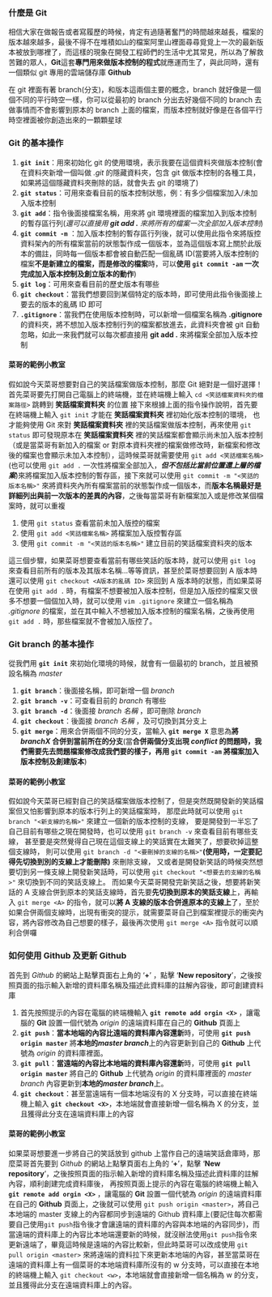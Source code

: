 ### 什麼是 Git

相信大家在做報告或者寫履歷的時候，肯定有過隨著奮鬥的時間越來越長，檔案的版本越來越多，最後不得不在堆積如山的檔案阿里山裡面尋尋覓覓上一次的最新版本被放到哪裡了，而這樣的現象在開發工程師們的生活中尤其常見，所以為了解救苦難的眾人，**Git**這套**專門用來做版本控制的程式**就應運而生了，與此同時，還有一個類似 git 專用的雲端儲存庫 **Github**

在 git 裡面有著 branch(分支)，和版本這兩個主要的概念，branch 就好像是一個個不同的平行時空一樣，你可以從最初的 branch 分出去好幾個不同的 branch 去做事情而不會影響到原本的 branch 上面的檔案，而版本控制就好像是在各個平行時空裡面被你創造出來的一顆顆星球

### Git 的基本操作

1. **`git init`**：用來初始化 git 的使用環境，表示我要在這個資料夾做版本控制(會在資料夾新增一個叫做 _.git_ 的隱藏資料夾，包含 git 做版本控制的各種工具，如果將這個隱藏資料夾刪除的話，就會失去 git 的環境了)
2. **`git status`**：可用來查看目前的版本控制狀態，例：有多少個檔案加入/未加入版本控制
3. **`git add`**：指令後面接檔案名稱，用來將 git 環境裡面的檔案加入到版本控制的暫存區行列(_還可以直接用 **git add .** 來將所有的檔案一次全部加入版本控制_)
4. **`git commit -m`** ：加入版本控制的暫存區行列後，就可以使用此指令來將版控資料架內的所有檔案當前的狀態製作成一個版本，並為這個版本寫上關於此版本的備註，同時每一個版本都會被自動匹配一個亂碼 ID(當要將入版本控制的檔案**不是新建立的檔案，而是修改的檔案**時，可以**使用 **`git commit -am`** 一次完成加入版本控制及創立版本的動作**)
5. **`git log`**：可用來查看目前的歷史版本有哪些
6. **`git checkout`**：當我們想要回到某個特定的版本時，即可使用此指令後面接上要去的版本的亂碼 ID 即可
7. **`.gitignore`**：當我們在使用版本控制時，可以新增一個檔案名稱為 **.gitignore** 的資料夾，將不想加入版本控制行列的檔案都放進去，此資料夾會被 git 自動忽略，如此一來我們就可以每次都直接用 **git add .** 來將檔案全部加入版本控制

#### 菜哥的範例小教室

假如說今天菜哥想要對自己的笑話檔案做版本控制，那麼 Git 絕對是一個好選擇！
首先菜哥要先打開自己電腦上的終端機，並在終端機上輸入 `cd <笑話檔案資料夾的檔案路徑>` 跳轉到 **笑話檔案資料夾** 的位置
接下來根據上面的指令操作說明，首先要在終端機上輸入 `git init` 才能在 **笑話檔案資料夾** 裡初始化版本控制的環境，
也才能夠使用 Git 來對 **笑話檔案資料夾** 裡的笑話檔案做版本控制，再來使用 `git status` 即可發現原本在 **笑話檔案資料夾** 裡的笑話檔案都會顯示尚未加入版本控制（或是當菜哥有新加入的檔案 or 對原本資料夾裡的檔案做修改時，新檔案和修改後的檔案也會顯示未加入本控制），這時候菜哥就需要使用 `git add <笑話檔案名稱>` (也可以使用 `git add .` 一次性將檔案全部加入，**_但不包括比當前位置還上層的檔案_**)來將檔案加入版本控制的暫存區，接下來就可以使用 `git commit -m "<笑話的版本名稱>"` 來將資料夾內所有檔案當前的狀態製作成一個版本，而**版本名稱最好是詳細列出與前一次版本的差異的內容**，之後每當菜哥有新檔案加入或是修改某個檔案時，就可以重複

1. 使用 `git status` 查看當前未加入版控的檔案
2. 使用 `git add <笑話檔案名稱>` 將檔案加入版控暫存區
3. 使用 `git commit -m "<笑話的版本名稱>"` 建立目前的笑話檔案資料夾的版本

這三個步驟，如果菜哥想要查看當前有哪些笑話的版本時，就可以使用 `git log` 來查看目前所有的版本及其版本名稱...等等資訊，甚至於菜哥想要回到 A 版本時還可以使用 `git checkout <A版本的亂碼 ID>` 來回到 A 版本時的狀態，而如果菜哥在使用 `git add .` 時，有檔案不想要被加入版本控制，但是加入版控的檔案又很多不想要一個個加入時，就可以使用 `vim .gitignore` 來建立一個名稱為 _.gitignore_ 的檔案，並在其中輸入不想被加入版本控制的檔案名稱，之後再使用 `git add .` 時，那些檔案就不會被加入版控了。

### Git branch 的基本操作

從我們用 **`git init`** 來初始化環境的時候，就會有一個最初的 branch，並且被預設名稱為 _master_

1. **`git branch`**：後面接名稱，即可新增一個 _branch_
2. **`git branch -v`**：可查看目前的 _branch_ 有哪些
3. **`git branch -d`**：後面接 _branch 名稱_ ，即可刪除 _branch_
4. **`git checkout`**：後面接 _branch 名稱_ ，及可切換到其分支上
5. **`git merge`**：用來合併兩個不同的分支，當輸入 **`git merge X`** 意思為**將 _branchX_ 合併到當前所在的分支**(當**合併兩個分支出現 _conflict_ 的問題時，我們需要先去問題檔案修改成我們要的樣子，再用 **`git commit -am`** 將檔案加入版本控制及創建版本**)

#### 菜哥的範例小教室

假如說今天菜哥已經對自己的笑話檔案做版本控制了，但是突然既開發新的笑話檔案但又怕影響到原本的版本行列上的笑話檔案時，
那麼此時就可以使用 `git branch "<新支線的名稱>"` 來建立一個新的版本控制的支線，
要是開發到一半忘了自己目前有哪些之現在開發時，也可以使用 `git branch -v` 來查看目前有哪些支線，
甚至要是突然覺得自己現在這個支線上的笑話實在太難笑了，想要砍掉這整個支線時，
則可以使用 `git branch -d "<要刪掉的支線的名稱>"`**(使用時，一定要記得先切換到別的支線上才能刪除)** 來刪除支線，
又或者是開發新笑話的時候突然想要切到另一條支線上開發新笑話時，可以使用 `git checkout "<想要去的支線的名稱>"` 來切換到不同的笑話支線上。
而如果今天菜哥開發完新笑話之後，想要將新笑話的 A 支線合併到原本的笑話支線時，首先要**先切換到原本的笑話支線**上，再輸入 `git merge <A>` 的指令，就可以**將 A 支線的版本合併進原本的支線上**了，至於如果合併兩個支線時，出現有衝突的提示，就需要菜哥自己到檔案裡提示的衝突內容，將內容修改為自己想要的樣子，最後再次使用 `git merge <A>` 指令就可以順利合併囉

### 如何使用 Github 及更新 Github

首先到 _Github_ 的網站上點擊頁面右上角的 ‘**+**’
，點擊 ‘**New repository**’，之後按照頁面的指示輸入新增的資料庫名稱及描述此資料庫的註解內容後，即可創建資料庫

1. 首先按照提示的內容在電腦的終端機輸入 **`git remote add orgin <X>`** ，讓電腦的 **Git** 設置一個代號為 _origin_ 的遠端資料庫在自己的 **Github** 頁面上
2. **`git push`**：**當本地端的內容比遠端的資料庫內容還新**時，可使用 **`git push origin master`** 將**本地的*master branch***上的內容更新到自己的 **Github** 上代號為 _origin_ 的資料庫裡面。
3. **`git pull`**：**當遠端的內容比本地端的資料庫內容還新**時，可使用 **`git pull origin master`** 將自己的 **Github** 上代號為 _origin_ 的資料庫裡面的 _master branch_ 內容更新到**本地的*master branch***上。
4. **`git checkout`**：甚至當遠端有一個本地端沒有的 X 分支時，可以直接在終端機上輸入 **`git checkout <X>`**，本地端就會直接新增一個名稱為 X 的分支，並且獲得此分支在遠端資料庫上的內容

#### 菜哥的範例小教室

如果菜哥想要進一步將自己的笑話放到 github 上當作自己的遠端笑話倉庫時，那麼菜哥首先要到 _Github_ 的網站上點擊頁面右上角的 ‘**+**’，點擊 ‘**New repository**’，之後按照頁面的指示輸入新增的資料庫名稱及描述此資料庫的註解內容，順利創建完成資料庫後，
再按照頁面上提示的內容在電腦的終端機上輸入 **`git remote add orgin <X>`** ，讓電腦的 **Git** 設置一個代號為 _origin_ 的遠端資料庫在自己的 **Github** 頁面上，之後就可以使用 `git push origin <master>`，將自己本地端的 master 支線上的內容都同步到遠端的 Github 資料庫上(要記住每次都需要自己使用`git push`指令後才會讓遠端的資料庫的內容與本地端的內容同步)，而當遠端的資料庫上的內容比本地端還要新的時候，就沒辦法使用`git push`指令來更新遠端了，畢竟這時候是遠端的內容比較新，但此時菜哥可以改成使用 `git pull origin <master>` 來將遠端的資料拉下來更新本地端的內容，甚至當菜哥在遠端的資料庫上有一個菜哥的本地端資料庫所沒有的 w 分支時，可以直接在本地的終端機上輸入 `git checkout <w>`，本地端就會直接新增一個名稱為 w 的分支，並且獲得此分支在遠端資料庫上的內容。
